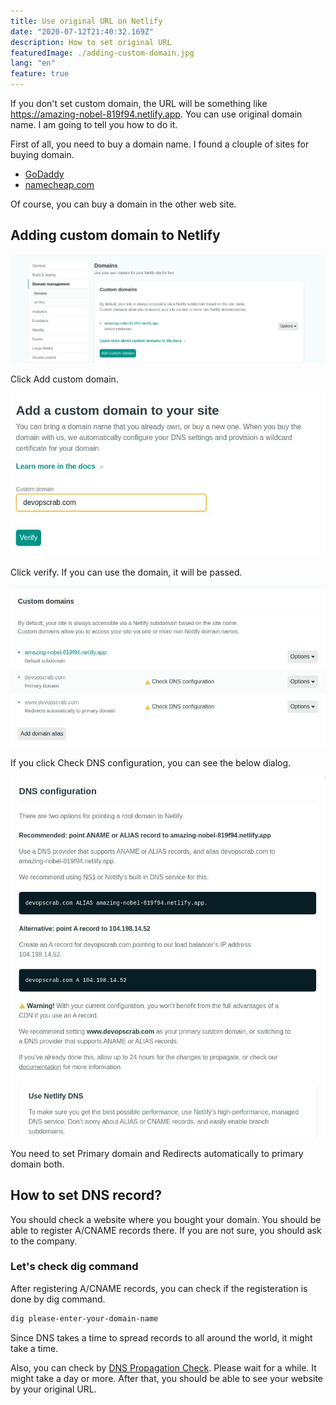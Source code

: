 ```yaml
---
title: Use original URL on Netlify
date: "2020-07-12T21:40:32.169Z"
description: How to set original URL
featuredImage: ./adding-custom-domain.jpg
lang: "en"
feature: true
---
```


If you don't set custom domain, the URL will be something like https://amazing-nobel-819f94.netlify.app. You can use original domain name. I am going to tell you how to do it.

First of all, you need to buy a domain name. I found a clouple of sites for buying domain.

- [GoDaddy](https://sg.godaddy.com/offers/domains/godaddy-domains?isc=gofkgjp01&countryview=1&currencyType=jpy&gclid=Cj0KCQjw6ar4BRDnARIsAITGzlAKaaPMdXp48GZKQZtvfRbYBqlWYtljjLA4rz-cAbGd6liCPdPRhlcaAtLAEALw_wcB&gclsrc=aw.ds)
- [namecheap.com](https://www.namecheap.com/)

Of course, you can buy a domain in the other web site.

## Adding custom domain to Netlify

![domain-management](./domain-management.jpg)

Click Add custom domain.

![adding](./adding-custom-domain.jpg)

Click verify. If you can use the domain, it will be passed.

![custom-domain-list](./custom-domain-list.jpg)

If you click Check DNS configuration, you can see the below dialog.

![register-rr](./register-records.jpg)

You need to set Primary domain and Redirects automatically to primary domain both.

## How to set DNS record?

You should check a website where you bought your domain. You should be able to register A/CNAME records there. If you are not sure, you should ask to the company.

### Let's check dig command

After registering A/CNAME records, you can check if the registeration is done by dig command.

```bash
dig please-enter-your-domain-name
```

Since DNS takes a time to spread records to all around the world, it might take a time.

Also, you can check by [DNS Propagation Check](https://dnspropagation.net/). Please wait for a while. It might take a day or more. After that, you should be able to see your website by your original URL.
